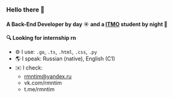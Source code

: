 ### Hello there 👋

#### A Back-End Developer by day ☀️ and a [ITMO](https://itmo.ru) student by night 🌙

**🔍 Looking for internship rn**

- ⚙️ I use: `.go`, `.ts`, `.html`, `.css`, `.py`
- 🌎 I speak: Russian (native), English (C1)
- ✉️ I check:
    - rmntim@yandex.ru
    - vk.com/rmntim
    - t.me/rmntim
